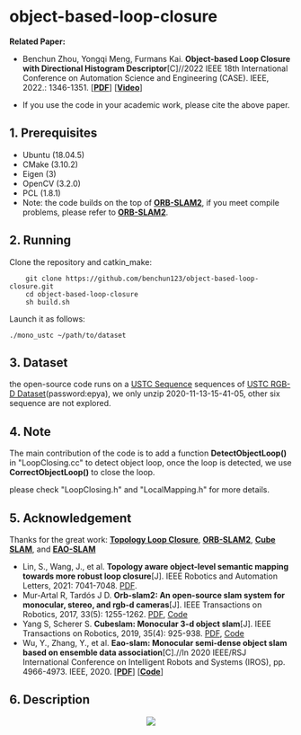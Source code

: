 # object-based-loop-closure

**Related Paper:**  

+ Benchun Zhou, Yongqi Meng, Furmans Kai. **Object-based Loop Closure with Directional Histogram Descriptor**[C]//2022 IEEE 18th International Conference on Automation Science and Engineering (CASE). IEEE, 2022.: 1346-1351. [[**PDF**](https://ieeexplore.ieee.org/abstract/document/9926687)] [[**Video**]()]

+ If you use the code in your academic work, please cite the above paper. 


## 1. Prerequisites 
* Ubuntu (18.04.5)
* CMake (3.10.2)
* Eigen (3)
* OpenCV (3.2.0)
* PCL (1.8.1)
* Note: the code builds on the top of [**ORB-SLAM2**](https://github.com/raulmur/ORB_SLAM2), if you meet compile problems, please refer to [**ORB-SLAM2**](https://github.com/raulmur/ORB_SLAM2).

## 2. Running 
Clone the repository and catkin_make:
```
    git clone https://github.com/benchun123/object-based-loop-closure.git
    cd object-based-loop-closure
    sh build.sh
```

Launch it as follows:
```
./mono_ustc ~/path/to/dataset

```
## 3. Dataset 

the open-source code runs on a [USTC Sequence](https://bwsyncandshare.kit.edu/s/7keQF3zowPsdajf) sequences of [USTC RGB-D Dataset](https://rec.ustc.edu.cn/share/bd180320-bc6d-11eb-9675-6d646d5cf84a)(password:epya), we only unzip 2020-11-13-15-41-05, other six sequence are not explored. 


## 4. Note 
The main contribution of the code is to add a function **DetectObjectLoop()** in "LoopClosing.cc" to detect object loop, once the loop is detected, we use **CorrectObjectLoop()** to close the loop. 

please check "LoopClosing.h" and "LocalMapping.h" for more details. 

## 5. Acknowledgement 

Thanks for the great work: [**Topology Loop Closure**](https://ieeexplore.ieee.org/document/9484819), [**ORB-SLAM2**](https://github.com/raulmur/ORB_SLAM2), [**Cube SLAM**](https://github.com/shichaoy/cube_slam), and [**EAO-SLAM**](https://github.com/yanmin-wu/EAO-SLAM)

+ Lin, S., Wang, J., et al. **Topology aware object-level semantic mapping towards more robust loop closure**[J]. IEEE Robotics and Automation Letters, 2021: 7041-7048. [PDF](https://ieeexplore.ieee.org/document/9484819). 
+ Mur-Artal R, Tardós J D. **Orb-slam2: An open-source slam system for monocular, stereo, and rgb-d cameras**[J]. IEEE Transactions on Robotics, 2017, 33(5): 1255-1262. [PDF](https://arxiv.org/abs/1610.06475), [Code](https://github.com/raulmur/ORB_SLAM2)
+ Yang S, Scherer S. **Cubeslam: Monocular 3-d object slam**[J]. IEEE Transactions on Robotics, 2019, 35(4): 925-938. [PDF](https://arxiv.org/abs/1806.00557), [Code](https://github.com/shichaoy/cube_slam)
+ Wu, Y., Zhang, Y., et al. **Eao-slam: Monocular semi-dense object slam based on ensemble data association**[C].//In 2020 IEEE/RSJ International Conference on Intelligent Robots and Systems (IROS), pp. 4966-4973. IEEE, 2020. [[**PDF**](https://ieeexplore.ieee.org/abstract/document/9341757)] [[**Code**](https://github.com/yanmin-wu/EAO-SLAM)]

## 6. Description
<div align=center><img src="./README_Picture/loop_correction.png"/></div>